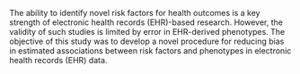 The ability to identify novel risk factors for health outcomes is a key strength of electronic health records (EHR)-based research. However, the validity of such studies is limited by error in EHR-derived phenotypes. The objective of this study was to develop a novel procedure for reducing bias in estimated associations between risk factors and phenotypes in electronic health records (EHR) data. 
